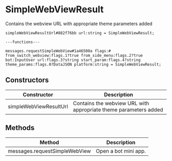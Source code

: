 # SimpleWebViewResult
Contains the webview URL with appropriate theme parameters added

```
simpleWebViewResultUrl#882f76bb url:string = SimpleWebViewResult;

---functions---

messages.requestSimpleWebView#1a46500a flags:# from_switch_webview:flags.1?true from_side_menu:flags.2?true bot:InputUser url:flags.3?string start_param:flags.4?string theme_params:flags.0?DataJSON platform:string = SimpleWebViewResult;
```

## Constructors
| Constructor | Description |
| ---- | ----------- |
| simpleWebViewResultUrl | Contains the webview URL with appropriate theme parameters added |


## Methods
| Method | Description |
| ---- | ----------- |
| messages.requestSimpleWebView | Open a bot mini app. |


